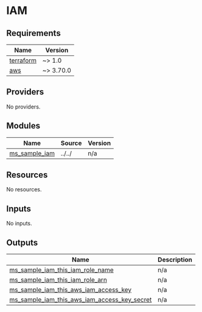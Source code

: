 # IAM

<!-- BEGINNING OF PRE-COMMIT-TERRAFORM DOCS HOOK -->
## Requirements

| Name | Version |
|------|---------|
| <a name="requirement_terraform"></a> [terraform](#requirement\_terraform) | ~> 1.0 |
| <a name="requirement_aws"></a> [aws](#requirement\_aws) | ~> 3.70.0 |

## Providers

No providers.

## Modules

| Name | Source | Version |
|------|--------|---------|
| <a name="module_ms_sample_iam"></a> [ms\_sample\_iam](#module\_ms\_sample\_iam) | ../../ | n/a |

## Resources

No resources.

## Inputs

No inputs.

## Outputs

| Name | Description |
|------|-------------|
| <a name="output_ms_sample_iam_this_iam_role_name"></a> [ms\_sample\_iam\_this\_iam\_role\_name](#output\_ms\_sample\_iam\_this\_iam\_role\_name) | n/a |
| <a name="output_ms_sample_iam_this_iam_role_arn"></a> [ms\_sample\_iam\_this\_iam\_role\_arn](#output\_ms\_sample\_iam\_this\_iam\_role\_arn) | n/a |
| <a name="output_ms_sample_iam_this_aws_iam_access_key"></a> [ms\_sample\_iam\_this\_aws\_iam\_access\_key](#output\_ms\_sample\_iam\_this\_aws\_iam\_access\_key) | n/a |
| <a name="output_ms_sample_iam_this_aws_iam_access_key_secret"></a> [ms\_sample\_iam\_this\_aws\_iam\_access\_key\_secret](#output\_ms\_sample\_iam\_this\_aws\_iam\_access\_key\_secret) | n/a |

<!-- END OF PRE-COMMIT-TERRAFORM DOCS HOOK -->
